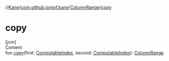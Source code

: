 //[Kane](../../index.md)/[com.github.jomof.kane](../index.md)/[ColumnRange](index.md)/[copy](copy.md)



# copy  
[jvm]  
Content  
fun [copy](copy.md)(first: [ComputableIndex](../-computable-index/index.md), second: [ComputableIndex](../-computable-index/index.md)): [ColumnRange](index.md)  



